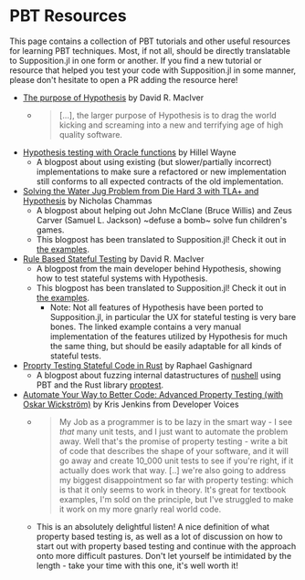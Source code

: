# PBT Resources

This page contains a collection of PBT tutorials and other useful resources
for learning PBT techniques. Most, if not all, should be directly translatable to
Supposition.jl in one form or another. If you find a new tutorial or resource
that helped you test your code with Supposition.jl in some manner, please don't
hesitate to open a PR adding the resource here!

 * [The purpose of Hypothesis](https://hypothesis.readthedocs.io/en/latest/manifesto.html) by David R. MacIver
   * > [...], the larger purpose of Hypothesis is to drag the world kicking and screaming into a new and terrifying age of high quality software.
 * [Hypothesis testing with Oracle functions](https://www.hillelwayne.com/post/hypothesis-oracles/) by Hillel Wayne
   * A blogpost about using existing (but slower/partially incorrect) implementations to make sure
     a refactored or new implementation still conforms to all expected contracts of the old implementation.
 * [Solving the Water Jug Problem from Die Hard 3 with TLA+ and Hypothesis](https://nchammas.com/writing/how-not-to-die-hard-with-hypothesis) by Nicholas Chammas
   * A blogpost about helping out John McClane (Bruce Willis) and Zeus Carver (Samuel L. Jackson) ~defuse a bomb~ solve fun children's games.
   * This blogpost has been translated to Supposition.jl! Check it out in [the examples](@ref "Juggling Jugs").
 * [Rule Based Stateful Testing](https://hypothesis.works/articles/rule-based-stateful-testing/) by David R. MacIver
   * A blogpost from the main developer behind Hypothesis, showing how to test stateful systems with Hypothesis.
   * This blogpost has been translated to Supposition.jl! Check it out in [the examples](@ref "Juggling Jugs").
     * Note: Not all features of Hypothesis have been ported to Supposition.jl, in particular the UX for stateful testing
       is very bare bones. The linked example contains a very manual implementation of the features utilized by
       Hypothesis for much the same thing, but should be easily adaptable for all kinds of stateful tests.
 * [Proprty Testing Stateful Code in Rust](https://rtpg.co/2024/02/02/property-testing-with-imperative-rust/) by Raphael Gashignard
   * A blogpost about fuzzing internal datastructures of [nushell](https://www.nushell.sh/) using PBT and the Rust library
     [proptest](https://github.com/proptest-rs/proptest).
 * [Automate Your Way to Better Code: Advanced Property Testing (with Oskar Wickström)](https://youtu.be/wHJZ0icwSkc) by Kris Jenkins from Developer Voices
   * > My Job as a programmer is to be lazy in the smart way - I see *that* many unit tests, and I just want to automate the problem away.
     > Well that's the promise of property testing - write a bit of code that describes the shape of your software, and it will go away
     > and create 10_000 unit tests to see if you're right, if it actually does work that way.
     > [..] we're also going to address my biggest disappointment so far with property testing: which is that it only seems to work in theory.
     > It's great for textbook examples, I'm sold on the principle, but I've struggled to make it work on my more gnarly real world code.
   * This is an absolutely delightful listen! A nice definition of what property based testing is, as well as a lot of discussion
     on how to start out with property based testing and continue with the approach onto more difficult pastures.
     Don't let yourself be intimidated by the length - take your time with this one, it's well worth it!
